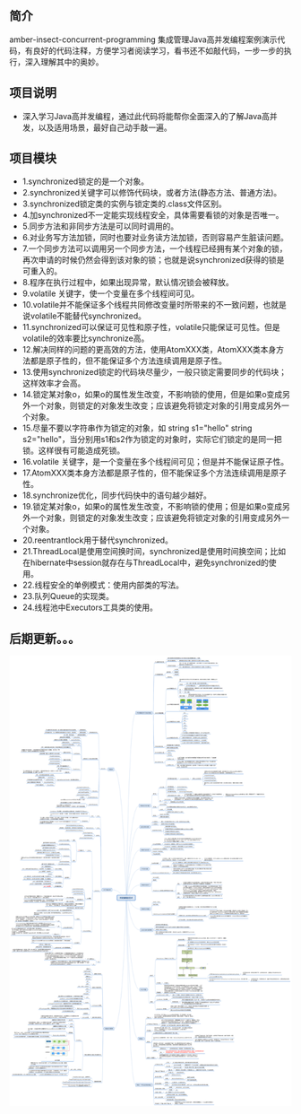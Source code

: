 ## 简介
amber-insect-concurrent-programming 集成管理Java高并发编程案例演示代码，有良好的代码注释，方便学习者阅读学习，看书还不如敲代码，一步一步的执行，深入理解其中的奥妙。
## 项目说明

- 深入学习Java高并发编程，通过此代码将能帮你全面深入的了解Java高并发，以及适用场景，最好自己动手敲一遍。
 
## 项目模块
 - 1.synchronized锁定的是一个对象。
 - 2.synchronized关键字可以修饰代码块，或者方法(静态方法、普通方法)。
 - 3.synchronized锁定类的实例与锁定类的.class文件区别。
 - 4.加synchronized不一定能实现线程安全，具体需要看锁的对象是否唯一。
 - 5.同步方法和非同步方法是可以同时调用的。
 - 6.对业务写方法加锁，同时也要对业务读方法加锁，否则容易产生脏读问题。
 - 7.一个同步方法可以调用另一个同步方法，一个线程已经拥有某个对象的锁，再次申请的时候仍然会得到该对象的锁；也就是说synchronized获得的锁是可重入的。
 - 8.程序在执行过程中，如果出现异常，默认情况锁会被释放。 
 - 9.volatile 关键字，使一个变量在多个线程间可见。 
 - 10.volatile并不能保证多个线程共同修改变量时所带来的不一致问题，也就是说volatile不能替代synchronized。
 - 11.synchronized可以保证可见性和原子性，volatile只能保证可见性。但是volatile的效率要比synchronize高。 
 - 12.解决同样的问题的更高效的方法，使用AtomXXX类，AtomXXX类本身方法都是原子性的，但不能保证多个方法连续调用是原子性。 
 - 13.使用synchronized锁定的代码块尽量少，一般只锁定需要同步的代码块；这样效率才会高。 
 - 14.锁定某对象o，如果o的属性发生改变，不影响锁的使用，但是如果o变成另外一个对象，则锁定的对象发生改变；应该避免将锁定对象的引用变成另外一个对象。 
 - 15.尽量不要以字符串作为锁定的对象，如 string s1="hello" string s2="hello"，当分别用s1和s2作为锁定的对象时，实际它们锁定的是同一把锁。这样很有可能造成死锁。
 - 16.volatile 关键字，是一个变量在多个线程间可见；但是并不能保证原子性。 
 - 17.AtomXXX类本身方法都是原子性的，但不能保证多个方法连续调用是原子性。 
 - 18.synchronize优化，同步代码快中的语句越少越好。 
 - 19.锁定某对象o，如果o的属性发生改变，不影响锁的使用；但是如果o变成另外一个对象，则锁定的对象发生改变；应该避免将锁定对象的引用变成另外一个对象。 
 - 20.reentrantlock用于替代synchronized。
 - 21.ThreadLocal是使用空间换时间，synchronized是使用时间换空间；比如在hibernate中session就存在与ThreadLocal中，避免synchronized的使用。 
 - 22.线程安全的单例模式：使用内部类的写法。 
 - 23.队列Queue的实现类。 
 - 24.线程池中Executors工具类的使用。
 
## 后期更新。。。 

 ![image text](./img/20200401bf.png)

 
